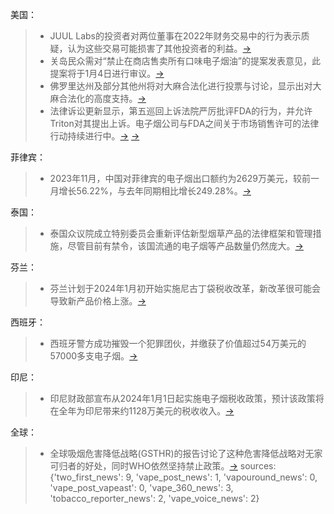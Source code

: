 美国：
> - JUUL Labs的投资者对两位董事在2022年财务交易中的行为表示质疑，认为这些交易可能损害了其他投资者的利益。[→](https://www.2firsts.cn/news/detail?id=7935)
> - 关岛民众需对“禁止在商店售卖所有口味电子烟油”的提案发表意见，此提案将于1月4日进行审议。[→](https://www.2firsts.cn/news/detail?id=7947)
> - 佛罗里达州及部分其他州将对大麻合法化进行投票与讨论，显示出对大麻合法化的高度支持。[→](https://www.2firsts.cn/news/detail?id=7968)
> - 法律诉讼更新显示，第五巡回上诉法院严厉批评FDA的行为，并允许Triton对其提出上诉。电子烟公司与FDA之间关于市场销售许可的法律行动持续进行中。[→](https://vaping360.com/vape-news/128052/fifth-circuit-court-rips-fda-grants-triton-appeal/) [→](https://vaping360.com/vape-news/111563/vape-companies-challenging-fda-marketing-denials/)

菲律宾：
> - 2023年11月，中国对菲律宾的电子烟出口额约为2629万美元，较前一月增长56.22%，与去年同期相比增长249.28%。[→](https://www.2firsts.cn/news/detail?id=7932)

泰国：
> - 泰国众议院成立特别委员会重新评估新型烟草产品的法律框架和管理措施，尽管目前有禁令，该国流通的电子烟等产品数量仍然庞大。[→](https://www.2firsts.cn/news/detail?id=7964)

芬兰：
> - 芬兰计划于2024年1月初开始实施尼古丁袋税收改革，新改革很可能会导致新产品价格上涨。[→](https://www.2firsts.cn/news/detail?id=7965)

西班牙：
> - 西班牙警方成功摧毁一个犯罪团伙，并缴获了价值超过54万美元的57000多支电子烟。[→](https://www.2firsts.cn/news/detail?id=7938)

印尼：
> - 印尼财政部宣布从2024年1月1日起实施电子烟税收政策，预计该政策将在全年为印尼带来约1128万美元的税收收入。[→](https://www.2firsts.cn/news/detail?id=7954)

全球：
> - 全球吸烟危害降低战略(GSTHR)的报告讨论了这种危害降低战略对无家可归者的好处，同时WHO依然坚持禁止政策。[→](https://www.vapingpost.com/2024/01/03/gsthr-report-discusses-the-benefits-of-tobacco-harm-reduction-for-homelessness/)
sources:
{'two_first_news': 9, 'vape_post_news': 1, 'vapouround_news': 0, 'vape_post_vapeast': 0, 'vape_360_news': 3, 'tobacco_reporter_news': 2, 'vape_voice_news': 2}
